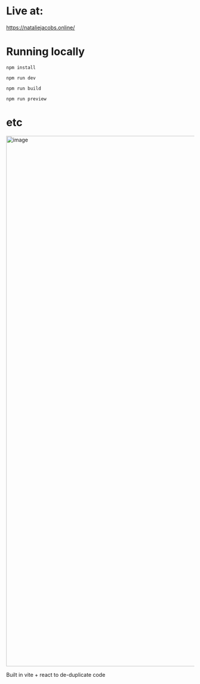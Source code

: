 # Live at:
https://nataliejacobs.online/

# Running locally

`npm install`

`npm run dev`

`npm run build`

`npm run preview`

# etc
<img width="2021" height="1422" alt="image" src="https://github.com/user-attachments/assets/aa0af547-edf3-4980-98ea-e9ec112b53c6" />

Built in vite + react to de-duplicate code

